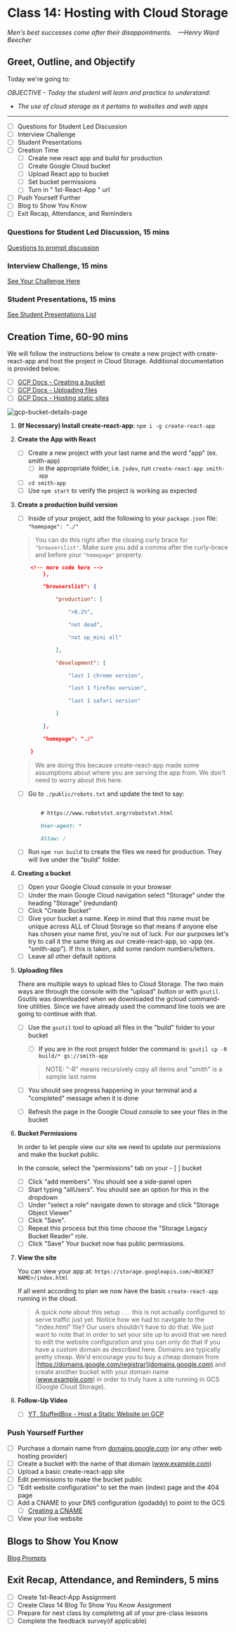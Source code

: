 # Class 14: Hosting with Cloud Storage

<!-- ! HIDE FROM STUDENT; INSTRUCTOR ONLY CONTENT -->
<!-- ## Instructor Only Content - HIDE FROM STUDENTS -->
<!-- cp workspace/resources/classOutlineTemplate.md docs/module- -->

<!-- ! END INSTRUCTOR ONLY CONTENT -->

*Men's best successes come after their disappointments. —Henry Ward Beecher*

## Greet, Outline, and Objectify

<!-- SMART: Specific, Measurable, Attainable, Relevant, and Timely. -->
<!-- https://examples.yourdictionary.com/well-written-examples-of-learning-objectives.html -->

Today we're going to:
  
*OBJECTIVE - Today the student will learn and practice to understand:*

* *The use of cloud storage as it pertains to websites and web apps*

*****

- [ ] Questions for Student Led Discussion
- [ ] Interview Challenge
- [ ] Student Presentations
- [ ] Creation Time
    * [ ] Create new react app and build for production
    * [ ] Create Google Cloud bucket
    * [ ] Upload React app to bucket
    * [ ] Set bucket permissions
    * [ ] Turn in " 1st-React-App " url
- [ ] Push Yourself Further
- [ ] Blog to Show You Know
- [ ] Exit Recap, Attendance, and Reminders

### Questions for Student Led Discussion, 15 mins
<!-- This section should be structured with the 5E model: https://lesley.edu/article/empowering-students-the-5e-model-explained -->

[Questions to prompt discussion](./../additionalResources/questionsForDiscussion/qfd-class-14.md)

### Interview Challenge, 15 mins
<!-- The last two E happen here: elaborate and evaluate  -->
<!-- this sections should have a challenge that can be solved with the skills they've learned since their last class. -->
<!-- ! HIDDEN CONTENT: INSTRUCTOR ONLY -->
[See Your Challenge Here](./../additionalResources/interviewChallenges.md)
<!-- ! END HIDDEN CONTENT: INSTRUCTOR ONLY -->

### Student Presentations, 15 mins

[See Student Presentations List](./../additionalResources/studentPresentations.md)

## Creation Time, 60-90 mins

We will follow the instructions below to create a new project with create-react-app and host the project in Cloud Storage. Additional documentation is provided below.

- [ ] [GCP Docs - Creating a bucket](https://cloud.google.com/storage/docs/hosting-static-website#create-bucket)
- [ ] [GCP Docs - Uploading files](https://cloud.google.com/storage/docs/hosting-static-website#uploading_your_sites_files)
- [ ] [GCP Docs - Hosting static sites](https://cloud.google.com/storage/docs/hosting-static-website)

![gcp-bucket-details-page](./../images/gcp-bucket-details-page.png)

1. **(If Necessary) Install create-react-app**: `npm i -g create-react-app`

2. **Create the App with React**
    * [ ] Create a new project with your last name and the word "app" (ex. smith-app)
        * [ ] in the appropriate folder, i.e. `jsdev`, run `create-react-app smith-app`
    * [ ] `cd smith-app`
    * [ ] Use `npm start` to verify the project is working as expected

3. **Create a production build version**
    * [ ] Inside of your project, add the following to your `package.json` file: `"homepage": "./"`
    
    > You can do this right after the closing curly brace for `"browserslist"`. Make sure you add a comma after the curly-brace and before your `"homepage"` property.

    ```json
        <!-- more code here -->
            },

            "browserslist": {

                "production": [

                    ">0.2%",

                    "not dead",

                    "not op_mini all"

                ],

                "development": [

                    "last 1 chrome version",

                    "last 1 firefox version",

                    "last 1 safari version"

                ]

            },

            "homepage": "./"

        }
    ```

    > We are doing this because create-react-app made some assumptions about where you are serving the app from. We don't need to worry about this here.

    - [ ] Go to `./public/robots.txt` and update the text to say:

        ```markdown

            # https://www.robotstxt.org/robotstxt.html

            User-agent: *

            Allow: /
        ```
        
    - [ ] Run `npm run build` to create the files we need for production. They will live under the "build" folder.

4. **Creating a bucket**

    - [ ] Open your Google Cloud console in your browser
    - [ ] Under the main Google Cloud navigation select "Storage" under the heading "Storage" (redundant)
    - [ ] Click "Create Bucket"
    - [ ] Give your bucket a name. Keep in mind that this name must be unique across ALL of Cloud Storage so that means if anyone else has chosen your name first, you're out of luck. For our purposes let's try to call it the same thing as our create-react-app,  so -app (ex. "smith-app"). If this is taken, add some random numbers/letters.
    - [ ] Leave all other default options

5. **Uploading files**

    There are multiple ways to upload files to Cloud Storage. The two main ways are through the console with the "upload" button or with `gsutil`. Gsutils was downloaded when we downloaded the gcloud command-line utilities. Since we have already used the command line tools we are going to continue with that.

    - [ ] Use the `gsutil` tool to upload all files in the "build" folder to your bucket

        * [ ] If you are in the root project folder the command is: `gsutil cp -R build/* gs://smith-app`
        
        > NOTE: "-R" means recursively copy all items and "smith" is a sample last name

    - [ ] You should see progress happening in your terminal and a "completed" message when it is done
    - [ ] Refresh the page in the Google Cloud console to see your files in the bucket

6. **Bucket Permissions**

    In order to let people view our site we need to update our permissions and make the bucket public.

    In the console, select the "permissions" tab on your - [ ] bucket
    - [ ] Click "add members". You should see a side-panel open
    - [ ] Start typing "allUsers". You should see an option for this in the dropdown
    - [ ] Under "select a role" navigate down to storage and click "Storage Object Viewer"
    - [ ] Click "Save".
    - [ ] Repeat this process but this time choose the "Storage Legacy Bucket Reader" role.
    - [ ] Click "Save" Your bucket now has public permissions.

7. **View the site**

    You can view your app at: `https://storage.googleapis.com/<BUCKET NAME>/index.html`

    If all went according to plan we now have the basic `create-react-app` running in the cloud.

    > A quick note about this setup . . . this is not actually configured to serve traffic just yet. Notice how we had to navigate to the "index.html" file? Our users shouldn't have to do that. We just want to note that in order to set your site up to avoid that we need to edit the website configuration and you can only do that if you have a custom domain as described here. Domains are typically pretty cheap. We'd encourage you to buy a cheap domain from [https://domains.google.com/registrar](domains.google.com) and create another bucket with your domain name (www.example.com) in order to truly have a site running in GCS (Google Cloud Storage).

8. **Follow-Up Video**

    - [ ] [YT, StuffedBox - Host a Static Website on GCP](https://youtu.be/Jw60rw4p2lk)
 
### Push Yourself Further

- [ ] Purchase a domain name from [domains.google.com](https://domains.google.com/registrar) (or any other web hosting provider)
- [ ] Create a bucket with the name of that domain (www.example.com)
- [ ] Upload a basic create-react-app site
- [ ] Edit permissions to make the bucket public
- [ ] "Edit website configuration" to set the main (index) page and the 404 page
- [ ] Add a CNAME to your DNS configuration (godaddy) to point to the GCS
    * [ ] [Creating a CNAME](https://cloud.google.com/storage/docs/hosting-static-website#cname)
- [ ] View your live website

## Blogs to Show You Know

[Blog Prompts](./../additionalResources/blogPrompts.md)

## Exit Recap, Attendance, and Reminders, 5 mins

- [ ] Create 1st-React-App Assignment
- [ ] Create Class 14 Blog To Show You Know Assignment
- [ ] Prepare for next class by completing all of your pre-class lessons
- [ ] Complete the feedback survey(if applicable)

<!-- <iframe id="openedx-zollege" src="https://openedx.zollege.com/feedback" style="width: 100%; height: 500px; border: 0">Browser not compatible.</iframe>
<script src="https://openedx.zollege.com/assets/index.js" type="application/javascript"></script> -->

<!-- TODO Create 3 question exit questions -->

<!-- TODO INSERT Student Feedback From -->

<!-- TODO INSERT *HIDDEN* Instructor Feedback Form -->
